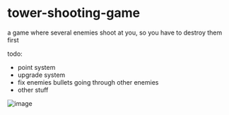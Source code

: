 # tower-shooting-game
a game where several enemies shoot at you, so you have to destroy them first

todo:
- point system
- upgrade system
- fix enemies bullets going through other enemies
- other stuff

![image](https://media.discordapp.net/attachments/920372443544162365/999305101653049474/unknown.png?width=929&height=936)
